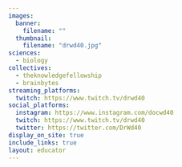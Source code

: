 ```yaml
---
images:
  banner:
    filename: ""
  thumbnail:
    filename: "drwd40.jpg"
sciences:
  - biology
collectives:
  - theknowledgefellowship
  - brainbytes
streaming_platforms:
  twitch: https://www.twitch.tv/drwd40
social_platforms:
  instagram: https://www.instagram.com/docwd40
  twitch: https://www.twitch.tv/drwd40
  twitter: https://twitter.com/DrWd40
display_on_site: true
include_links: true
layout: educator
---
```

